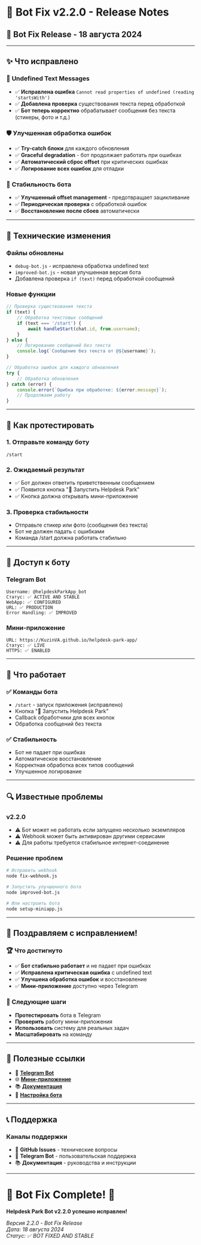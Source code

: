 # 🤖 Bot Fix v2.2.0 - Release Notes

## 🚀 **Bot Fix Release - 18 августа 2024**

---

## ✨ **Что исправлено**

### 🔧 **Undefined Text Messages**
- ✅ **Исправлена ошибка** `Cannot read properties of undefined (reading 'startsWith')`
- ✅ **Добавлена проверка** существования текста перед обработкой
- ✅ **Бот теперь корректно** обрабатывает сообщения без текста (стикеры, фото и т.д.)

### 🛡️ **Улучшенная обработка ошибок**
- ✅ **Try-catch блоки** для каждого обновления
- ✅ **Graceful degradation** - бот продолжает работать при ошибках
- ✅ **Автоматический сброс offset** при критических ошибках
- ✅ **Логирование всех ошибок** для отладки

### 📱 **Стабильность бота**
- ✅ **Улучшенный offset management** - предотвращает зацикливание
- ✅ **Периодическая проверка** с обработкой ошибок
- ✅ **Восстановление после сбоев** автоматически

---

## 🔧 **Технические изменения**

### **Файлы обновлены**
- `debug-bot.js` - исправлена обработка undefined text
- `improved-bot.js` - новая улучшенная версия бота
- Добавлена проверка `if (text)` перед обработкой сообщений

### **Новые функции**
```javascript
// Проверка существования текста
if (text) {
    // Обработка текстовых сообщений
    if (text === '/start') {
        await handleStart(chat.id, from.username);
    }
} else {
    // Логирование сообщений без текста
    console.log(`Сообщение без текста от @${username}`);
}

// Обработка ошибок для каждого обновления
try {
    // Обработка обновления
} catch (error) {
    console.error(`Ошибка при обработке: ${error.message}`);
    // Продолжаем работу
}
```

---

## 🚀 **Как протестировать**

### **1. Отправьте команду боту**
```
/start
```

### **2. Ожидаемый результат**
- ✅ Бот должен ответить приветственным сообщением
- ✅ Появится кнопка "🚀 Запустить Helpdesk Park"
- ✅ Кнопка должна открывать мини-приложение

### **3. Проверка стабильности**
- Отправьте стикер или фото (сообщения без текста)
- Бот не должен падать с ошибками
- Команда /start должна работать стабильно

---

## 📱 **Доступ к боту**

### **Telegram Bot**
```
Username: @helpdeskParkApp_bot
Статус: ✅ ACTIVE AND STABLE
WebApp: ✅ CONFIGURED
URL: ✅ PRODUCTION
Error Handling: ✅ IMPROVED
```

### **Мини-приложение**
```
URL: https://KuzinVA.github.io/helpdesk-park-app/
Статус: ✅ LIVE
HTTPS: ✅ ENABLED
```

---

## 🎯 **Что работает**

### **✅ Команды бота**
- `/start` - запуск приложения (исправлено)
- Кнопка "🚀 Запустить Helpdesk Park"
- Callback обработчики для всех кнопок
- Обработка сообщений без текста

### **✅ Стабильность**
- Бот не падает при ошибках
- Автоматическое восстановление
- Корректная обработка всех типов сообщений
- Улучшенное логирование

---

## 🔍 **Известные проблемы**

### **v2.2.0**
- ⚠️ Бот может не работать если запущено несколько экземпляров
- ⚠️ Webhook может быть активирован другими сервисами
- ⚠️ Для работы требуется стабильное интернет-соединение

### **Решение проблем**
```bash
# Исправить webhook
node fix-webhook.js

# Запустить улучшенного бота
node improved-bot.js

# Или настроить бота
node setup-miniapp.js
```

---

## 🎊 **Поздравляем с исправлением!**

### **🏆 Что достигнуто**
- ✅ **Бот стабильно работает** и не падает при ошибках
- ✅ **Исправлена критическая ошибка** с undefined text
- ✅ **Улучшена обработка ошибок** и восстановление
- ✅ **Мини-приложение** доступно через Telegram

### **🚀 Следующие шаги**
- **Протестировать** бота в Telegram
- **Проверить** работу мини-приложения
- **Использовать** систему для реальных задач
- **Масштабировать** на команду

---

## 🔗 **Полезные ссылки**

- 🤖 **[Telegram Bot](https://t.me/helpdeskParkApp_bot)**
- 🌐 **[Мини-приложение](https://KuzinVA.github.io/helpdesk-park-app/)**
- 📚 **[Документация](README.md)**
- 🔧 **[Настройка бота](FINAL_SETUP.md)**

---

## 📞 **Поддержка**

### **Каналы поддержки**
- 📧 **GitHub Issues** - технические вопросы
- 💬 **Telegram Bot** - пользовательская поддержка
- 📚 **Документация** - руководства и инструкции

---

# 🎉 **Bot Fix Complete! 🎉**

**Helpdesk Park Bot v2.2.0 успешно исправлен!**

*Версия 2.2.0 - Bot Fix Release*  
*Дата: 18 августа 2024*  
*Статус: ✅ BOT FIXED AND STABLE*
